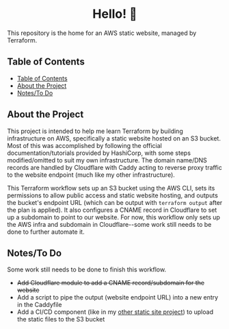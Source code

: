 <h1 align="center">
  Hello! 👋
</h1>

This repository is the home for an AWS static website, managed by Terraform.

## Table of Contents

- [Table of Contents](#table-of-contents)
- [About the Project](#about-the-project)
- [Notes/To Do](#notesto-do)

## About the Project

This project is intended to help me learn Terraform by building infrastructure on AWS, specifically a static website hosted on an S3 bucket. Most of this was accomplished by following the official documentation/tutorials provided by HashiCorp, with some steps modified/omitted to suit my own infrastructure. The domain name/DNS records are handled by Cloudflare with Caddy acting to reverse proxy traffic to the website endpoint (much like my other infrastructure).

This Terraform workflow sets up an S3 bucket using the AWS CLI, sets its permissions to allow public access and static website hosting, and outputs the bucket's endpoint URL (which can be output with `terraform output` after the plan is applied). It also configures a CNAME record in Cloudflare to set up a subdomain to point to our website. For now, this workflow only sets up the AWS infra and subdomain in Cloudflare--some work still needs to be done to further automate it.

## Notes/To Do

Some work still needs to be done to finish this workflow.

- ~~Add Cloudflare module to add a CNAME record/subdomain for the website~~
- Add a script to pipe the output (website endpoint URL) into a new entry in the Caddyfile
- Add a CI/CD component (like in my [other static site project](https://github.com/chase-slept/study-log)) to upload the static files to the S3 bucket
